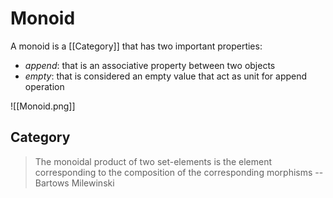 # Monoid
A monoid is a [[Category]] that has two important properties:
- *append*: that is an associative property between two objects
-  *empty*: that is considered an empty value that act as unit for append operation

![[Monoid.png]]

## Category
> The monoidal product of two set-elements is the element corresponding to the composition of the corresponding morphisms
> -- Bartows Milewinski
